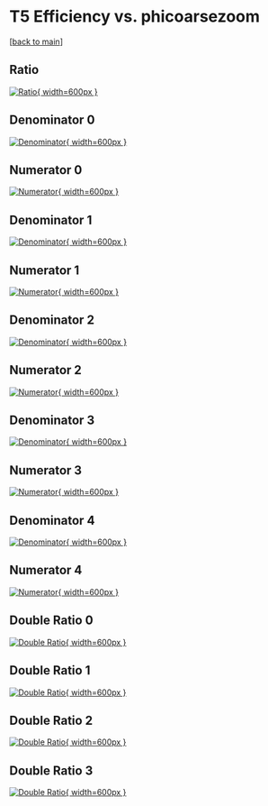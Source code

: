 # T5 Efficiency vs. phicoarsezoom

[[back to main](./)]



## Ratio

[![Ratio](../mtv/var/T5_xtr_0_0_eff_phicoarsezoom.png){ width=600px }](../mtv/var/T5_xtr_0_0_eff_phicoarsezoom.pdf)

## Denominator 0

[![Denominator](../mtv/den/T5_xtr_0_0_eff_phicoarsezoom_den0.png){ width=600px }](../mtv/den/T5_xtr_0_0_eff_phicoarsezoom_den0.pdf)

## Numerator 0

[![Numerator](../mtv/num/T5_xtr_0_0_eff_phicoarsezoom_num0.png){ width=600px }](../mtv/num/T5_xtr_0_0_eff_phicoarsezoom_num0.pdf)

## Denominator 1

[![Denominator](../mtv/den/T5_xtr_0_0_eff_phicoarsezoom_den1.png){ width=600px }](../mtv/den/T5_xtr_0_0_eff_phicoarsezoom_den1.pdf)

## Numerator 1

[![Numerator](../mtv/num/T5_xtr_0_0_eff_phicoarsezoom_num1.png){ width=600px }](../mtv/num/T5_xtr_0_0_eff_phicoarsezoom_num1.pdf)

## Denominator 2

[![Denominator](../mtv/den/T5_xtr_0_0_eff_phicoarsezoom_den2.png){ width=600px }](../mtv/den/T5_xtr_0_0_eff_phicoarsezoom_den2.pdf)

## Numerator 2

[![Numerator](../mtv/num/T5_xtr_0_0_eff_phicoarsezoom_num2.png){ width=600px }](../mtv/num/T5_xtr_0_0_eff_phicoarsezoom_num2.pdf)

## Denominator 3

[![Denominator](../mtv/den/T5_xtr_0_0_eff_phicoarsezoom_den3.png){ width=600px }](../mtv/den/T5_xtr_0_0_eff_phicoarsezoom_den3.pdf)

## Numerator 3

[![Numerator](../mtv/num/T5_xtr_0_0_eff_phicoarsezoom_num3.png){ width=600px }](../mtv/num/T5_xtr_0_0_eff_phicoarsezoom_num3.pdf)

## Denominator 4

[![Denominator](../mtv/den/T5_xtr_0_0_eff_phicoarsezoom_den4.png){ width=600px }](../mtv/den/T5_xtr_0_0_eff_phicoarsezoom_den4.pdf)

## Numerator 4

[![Numerator](../mtv/num/T5_xtr_0_0_eff_phicoarsezoom_num4.png){ width=600px }](../mtv/num/T5_xtr_0_0_eff_phicoarsezoom_num4.pdf)

## Double Ratio 0

[![Double Ratio](../mtv/ratio/T5_xtr_0_0_eff_phicoarsezoom_ratio0.png){ width=600px }](../mtv/ratio/T5_xtr_0_0_eff_phicoarsezoom_ratio0.pdf)

## Double Ratio 1

[![Double Ratio](../mtv/ratio/T5_xtr_0_0_eff_phicoarsezoom_ratio1.png){ width=600px }](../mtv/ratio/T5_xtr_0_0_eff_phicoarsezoom_ratio1.pdf)

## Double Ratio 2

[![Double Ratio](../mtv/ratio/T5_xtr_0_0_eff_phicoarsezoom_ratio2.png){ width=600px }](../mtv/ratio/T5_xtr_0_0_eff_phicoarsezoom_ratio2.pdf)

## Double Ratio 3

[![Double Ratio](../mtv/ratio/T5_xtr_0_0_eff_phicoarsezoom_ratio3.png){ width=600px }](../mtv/ratio/T5_xtr_0_0_eff_phicoarsezoom_ratio3.pdf)

